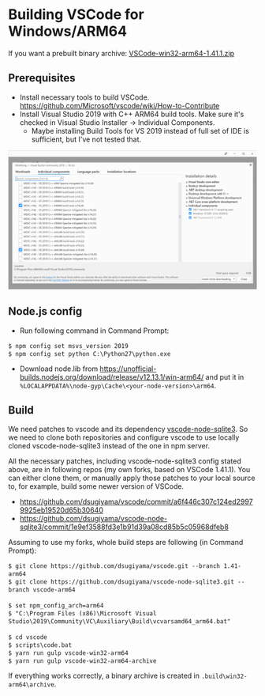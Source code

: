 Building VSCode for Windows/ARM64
=================================

If you want a prebuilt binary archive: [VSCode-win32-arm64-1.41.1.zip](VSCode-win32-arm64-1.41.1.zip)

Prerequisites
-------------

* Install necessary tools to build VSCode. https://github.com/Microsoft/vscode/wiki/How-to-Contribute
* Install Visual Studio 2019 with C++ ARM64 build tools. Make sure it's checked in Visual Studio Installer -> Individual Components.
  * Maybe installing Build Tools for VS 2019 instead of full set of IDE is sufficient, but I've not tested that.

![](msvc-v142.png)

Node.js config
--------------

* Run following command in Command Prompt:

```
$ npm config set msvs_version 2019
$ npm config set python C:\Python27\python.exe
```

* Download node.lib from https://unofficial-builds.nodejs.org/download/release/v12.13.1/win-arm64/ and put it in `%LOCALAPPDATA%\node-gyp\Cache\<your-node-version>\arm64`.

Build
-----

We need patches to vscode and its dependency [vscode-node-sqlite3](https://github.com/microsoft/vscode-node-sqlite3/tree/vscode). So we need to clone both repositories and configure vscode to use locally cloned vscode-node-sqlite3 instead of the one in npm server.

All the necessary patches, including vscode-node-sqlite3 config stated above, are in following repos (my own forks, based on VSCode 1.41.1). You can either clone them, or manually apply those patches to your local source to, for example, build some newer version of VSCode.

* https://github.com/dsugiyama/vscode/commit/a6f446c307c124ed29979925eb19520d65b30640
* https://github.com/dsugiyama/vscode-node-sqlite3/commit/1e9ef3588fd3e1b91d39a08cd85b5c05968dfeb8

Assuming to use my forks, whole build steps are following (in Command Prompt):

```
$ git clone https://github.com/dsugiyama/vscode.git --branch 1.41-arm64
$ git clone https://github.com/dsugiyama/vscode-node-sqlite3.git --branch vscode-arm64

$ set npm_config_arch=arm64
$ "C:\Program Files (x86)\Microsoft Visual Studio\2019\Community\VC\Auxiliary\Build\vcvarsamd64_arm64.bat"

$ cd vscode
$ scripts\code.bat
$ yarn run gulp vscode-win32-arm64
$ yarn run gulp vscode-win32-arm64-archive
```

If everything works correctly, a binary archive is created in `.build\win32-arm64\archive`.
